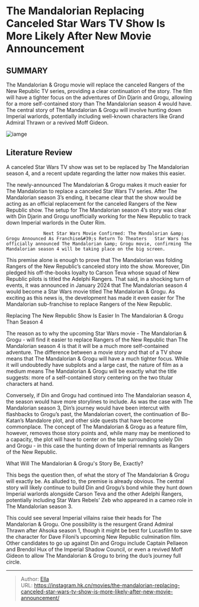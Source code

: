 # The Mandalorian Replacing Canceled Star Wars TV Show Is More Likely After New Movie Announcement


## SUMMARY 



  The Mandalorian &amp; Grogu movie will replace the canceled Rangers of the New Republic TV series, providing a clear continuation of the story.   The film will have a tighter focus on the adventures of Din Djarin and Grogu, allowing for a more self-contained story than The Mandalorian season 4 would have.   The central story of The Mandalorian &amp; Grogu will involve hunting down Imperial warlords, potentially including well-known characters like Grand Admiral Thrawn or a revived Moff Gideon.  

![iamge](https://static1.srcdn.com/wordpress/wp-content/uploads/2024/01/the-mandalorian-grogu-carson-teva.jpg)

## Literature Review

A canceled Star Wars TV show was set to be replaced by The Mandalorian season 4, and a recent update regarding the latter now makes this easier.




The newly-announced The Mandalorian &amp; Grogu makes it much easier for The Mandalorian to replace a canceled Star Wars TV series. After The Mandalorian season 3’s ending, it became clear that the show would be acting as an official replacement for the canceled Rangers of the New Republic show. The setup for The Mandalorian season 4’s story was clear with Din Djarin and Grogu unofficially working for the New Republic to track down Imperial warlords in the Outer Rim.




                  Next Star Wars Movie Confirmed: The Mandalorian &amp; Grogu Announced As Franchise&#39;s Return To Theaters   Star Wars has officially announced The Mandalorian &amp; Grogu movie, confirming The Mandalorian season 4 will be taking place on the big screen.   

This premise alone is enough to prove that The Mandalorian was folding Rangers of the New Republic’s canceled story into the show. Moreover, Din pledged his off-the-books loyalty to Carson Teva whose squad of New Republic pilots is titled the Adelphi Rangers. That said, in a shocking turn of events, it was announced in January 2024 that The Mandalorian season 4 would become a Star Wars movie titled The Mandalorian &amp; Grogu. As exciting as this news is, the development has made it even easier for The Mandalorian sub-franchise to replace Rangers of the New Republic.


 Replacing The New Republic Show Is Easier In The Mandalorian &amp; Grogu Than Season 4 
          




The reason as to why the upcoming Star Wars movie - The Mandalorian &amp; Grogu - will find it easier to replace Rangers of the New Republic than The Mandalorian season 4 is that it will be a much more self-contained adventure. The difference between a movie story and that of a TV show means that The Mandalorian &amp; Grogu will have a much tighter focus. While it will undoubtedly have subplots and a large cast, the nature of film as a medium means The Mandalorian &amp; Grogu will be exactly what the title suggests: more of a self-contained story centering on the two titular characters at hand.

Conversely, if Din and Grogu had continued into The Mandalorian season 4, the season would have more storylines to include. As was the case with The Mandalorian season 3, Din’s journey would have been intercut with flashbacks to Grogu’s past, the Mandalorian covert, the continuation of Bo-Katan’s Mandalore plot, and other side quests that have become commonplace. The concept of The Mandalorian &amp; Grogu as a feature film, however, removes those story points and, while many may be mentioned to a capacity, the plot will have to center on the tale surrounding solely Din and Grogu - in this case the hunting down of Imperial remnants as Rangers of the New Republic.






 What Will The Mandalorian &amp; Grogu&#39;s Story Be, Exactly? 
          

This begs the question then, of what the story of The Mandalorian &amp; Grogu will exactly be. As alluded to, the premise is already obvious. The central story will likely continue to build Din and Grogu’s bond while they hunt down Imperial warlords alongside Carson Teva and the other Adelphi Rangers, potentially including Star Wars Rebels&#39; Zeb who appeared in a cameo role in The Mandalorian season 3.

This could see several Imperial villains raise their heads for The Mandalorian &amp; Grogu. One possibility is the resurgent Grand Admiral Thrawn after Ahsoka season 1, though it might be best for Lucasfilm to save the character for Dave Filoni’s upcoming New Republic culmination film. Other candidates to go up against Din and Grogu include Captain Pellaeon and Brendol Hux of the Imperial Shadow Council, or even a revived Moff Gideon to allow The Mandalorian &amp; Grogu to bring the duo’s journey full circle.






---

> Author: [Ella](https://instagram.hk.cn/)  
> URL: https://instagram.hk.cn/movies/the-mandalorian-replacing-canceled-star-wars-tv-show-is-more-likely-after-new-movie-announcement/  

